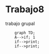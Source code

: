 # Trabajo8
trabajo grupal
``` mermaid
    graph TD;
    A-->if; 1
    if-->print;
    if-->print;
    
```
